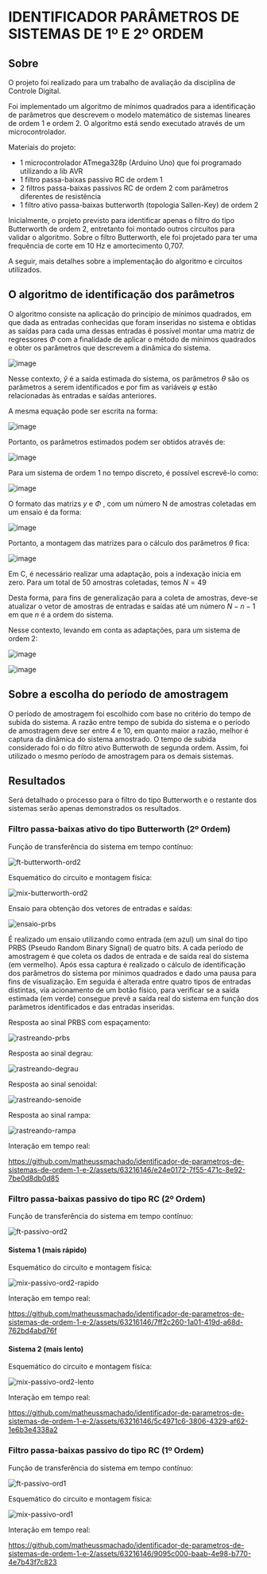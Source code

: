 # IDENTIFICADOR PARÂMETROS DE SISTEMAS DE 1º E 2º ORDEM

## Sobre

O projeto foi realizado para um trabalho de avaliação da disciplina de Controle Digital.
  
Foi implementado um algoritmo de mínimos quadrados para a identificação de parâmetros que descrevem o modelo matemático de sistemas lineares de ordem 1 e ordem 2. O algoritmo está sendo executado através de um microcontrolador.  
  
Materiais do projeto:  
- 1 microcontrolador ATmega328p (Arduino Uno) que foi programado utilizando a lib AVR  
- 1 filtro passa-baixas passivo RC de ordem 1  
- 2 filtros passa-baixas passivos RC de ordem 2 com parâmetros diferentes de resistência  
- 1 filtro ativo passa-baixas butterworth (topologia Sallen-Key) de ordem 2

Inicialmente, o projeto previsto para identificar apenas o filtro do tipo Butterworth de ordem 2, entretanto foi montado outros circuitos para validar o algoritmo. Sobre o filtro Butterworth, ele foi projetado para ter uma frequência de corte em 10 Hz e amortecimento 0,707. 

 A seguir, mais detalhes sobre a implementação do algoritmo e circuitos utilizados.

##  O algoritmo de identificação dos parâmetros

O algoritmo consiste na aplicação do princípio de mínimos quadrados, em que dada as entradas conhecidas que foram inseridas no sistema e obtidas as saídas para cada uma dessas entradas é possível montar uma matriz de regressores $\Phi$ com a finalidade de aplicar o método de mínimos quadrados e obter os parâmetros que descrevem a dinâmica do sistema.

![image](https://github.com/matheussmachado/identificador-de-parametros-de-sistemas-de-ordem-1-e-2/assets/63216146/59ddb5c6-c3c2-4d6c-85f9-4930261e88c6)

Nesse contexto, $\hat{y}$ é a saída estimada do sistema, os parâmetros $\theta$ são os parâmetros a serem identificados e por fim as variáveis $\varphi$ estão relacionadas às entradas e saídas anteriores.

A mesma equação pode ser escrita na forma:

![image](https://github.com/matheussmachado/identificador-de-parametros-de-sistemas-de-ordem-1-e-2/assets/63216146/d8030eb2-e494-486f-afd4-e00068f7a758)

Portanto, os parâmetros estimados podem ser obtidos através de:

![image](https://github.com/matheussmachado/identificador-de-parametros-de-sistemas-de-ordem-1-e-2/assets/63216146/ee33bbc9-aa74-4892-aa1c-38aa1d61d908)

Para um sistema de ordem 1 no tempo discreto, é possível escrevê-lo como:

![image](https://github.com/matheussmachado/identificador-de-parametros-de-sistemas-de-ordem-1-e-2/assets/63216146/13c40204-0ab8-4f17-a3bf-6873b6032b80)

O formato das matrizs $y$ e $\Phi$ , com um número N de amostras coletadas em um ensaio é da forma:

![image](https://github.com/matheussmachado/identificador-de-parametros-de-sistemas-de-ordem-1-e-2/assets/63216146/abe169ef-5040-45cc-be24-31c7b99baa2c)

Portanto, a montagem das matrizes para o cálculo dos parâmetros $\theta$ fica:

![image](https://github.com/matheussmachado/identificador-de-parametros-de-sistemas-de-ordem-1-e-2/assets/63216146/899a61ab-6f21-4850-868c-dbac7995884e)

Em C, é necessário realizar uma adaptação, pois a indexação inicia em zero. Para um total de 50 amostras coletadas, temos $N = 49$

Desta forma, para fins de generalização para a coleta de amostras, deve-se atualizar o vetor de amostras de entradas e saídas até um número $N - n - 1$ em que $n$ é a ordem do sistema.

Nesse contexto, levando em conta as adaptações, para um sistema de ordem 2:

![image](https://github.com/matheussmachado/identificador-de-parametros-de-sistemas-de-ordem-1-e-2/assets/63216146/ee282c27-9404-48d5-8412-55125675afcf)

![image](https://github.com/matheussmachado/identificador-de-parametros-de-sistemas-de-ordem-1-e-2/assets/63216146/0f775bca-9715-4a91-886d-256a950f5f2b)

## Sobre a escolha do período de amostragem

O período de amostragem foi escolhido com base no critério do tempo de subida do sistema. A razão entre tempo de subida do sistema e o período de amostragem deve ser entre 4 e 10, em quanto maior a razão, melhor é captura da dinâmica do sistema amostrado. O tempo de subida considerado foi o do filtro ativo Butterwoth de segunda ordem. Assim, foi utilizado o mesmo período de amostragem para os demais sistemas.

## Resultados

Será detalhado o processo para o filtro do tipo Butterworth e o restante dos sistemas serão apenas demonstrados os resultados.

### Filtro passa-baixas ativo do tipo Butterworth (2º Ordem)

Função de transferência do sistema em tempo contínuo:

![ft-butterworth-ord2](https://github.com/matheussmachado/identificador-de-parametros-de-sistemas-de-ordem-1-e-2/assets/63216146/67f07e75-5d92-4ce9-a5c7-a278b3754ffb)


Esquemático do circuito e montagem física:

![mix-butterworth-ord2](https://github.com/matheussmachado/identificador-de-parametros-de-sistemas-de-ordem-1-e-2/assets/63216146/15cfd42d-96cf-404f-b510-f6358f77e063)


Ensaio para obtenção dos vetores de entradas e saídas:

![ensaio-prbs](https://github.com/matheussmachado/identificador-de-parametros-de-sistemas-de-ordem-1-e-2/assets/63216146/61b258f8-32f8-4538-84c8-3c2be49b279a)

É realizado um ensaio utilizando como entrada (em azul) um sinal do tipo PRBS (Pseudo Random Binary Signal) de quatro bits. A cada período de amostragem é que coleta os dados de entrada e de saída real do sistema (em vermelho). Após essa captura é realizado o cálculo de identificação dos parâmetros do sistema por mínimos quadrados e dado uma pausa para fins de visualização. Em seguida é alterada entre quatro tipos de entradas distintas, via acionamento de um botão físico, para verificar se a saída estimada (em verde) consegue prevê a saída real do sistema em função dos parâmetros identificados e das entradas inseridas.


Resposta ao sinal PRBS com espaçamento:

![rastreando-prbs](https://github.com/matheussmachado/identificador-de-parametros-de-sistemas-de-ordem-1-e-2/assets/63216146/ea8053bd-3fb5-474a-9d19-2af87d47c445)


Resposta ao sinal degrau:

![rastreando-degrau](https://github.com/matheussmachado/identificador-de-parametros-de-sistemas-de-ordem-1-e-2/assets/63216146/1585f113-a051-4d01-94fc-cc2b8fc97aa3)


Resposta ao sinal senoidal:

![rastreando-senoide](https://github.com/matheussmachado/identificador-de-parametros-de-sistemas-de-ordem-1-e-2/assets/63216146/72c1ada4-3c92-4e1c-a652-42f1af872a1b)


Resposta ao sinal rampa:

![rastreando-rampa](https://github.com/matheussmachado/identificador-de-parametros-de-sistemas-de-ordem-1-e-2/assets/63216146/f06e127c-ea7f-4cb6-bd1b-8fb7d4d54d18)


Interação em tempo real:

https://github.com/matheussmachado/identificador-de-parametros-de-sistemas-de-ordem-1-e-2/assets/63216146/e24e0172-7f55-471c-8e92-7be0d8db0d85


### Filtro passa-baixas passivo do tipo RC (2º Ordem)

Função de transferência do sistema em tempo contínuo:

![ft-passivo-ord2](https://github.com/matheussmachado/identificador-de-parametros-de-sistemas-de-ordem-1-e-2/assets/63216146/3f26f501-c3a9-4e91-932f-46f5a45c9222)

#### Sistema 1 (mais rápido)

Esquemático do circuito e montagem física:

![mix-passivo-ord2-rapido](https://github.com/matheussmachado/identificador-de-parametros-de-sistemas-de-ordem-1-e-2/assets/63216146/1992f64c-13ed-4b51-a9bb-83dbbe71f586)


Interação em tempo real:

https://github.com/matheussmachado/identificador-de-parametros-de-sistemas-de-ordem-1-e-2/assets/63216146/7ff2c260-1a01-419d-a68d-762bd4abd76f


#### Sistema 2 (mais lento)

Esquemático do circuito e montagem física:

![mix-passivo-ord2-lento](https://github.com/matheussmachado/identificador-de-parametros-de-sistemas-de-ordem-1-e-2/assets/63216146/e5775da3-89da-4bdf-a256-2c5368579486)


Interação em tempo real:


https://github.com/matheussmachado/identificador-de-parametros-de-sistemas-de-ordem-1-e-2/assets/63216146/5c4971c6-3806-4329-af62-1e6b3e4338a2


### Filtro passa-baixas passivo do tipo RC (1º Ordem)

Função de transferência do sistema em tempo contínuo:

![ft-passivo-ord1](https://github.com/matheussmachado/identificador-de-parametros-de-sistemas-de-ordem-1-e-2/assets/63216146/83671bdb-3619-46af-b37e-1341a917d271)


Esquemático do circuito e montagem física:

![mix-passivo-ord1](https://github.com/matheussmachado/identificador-de-parametros-de-sistemas-de-ordem-1-e-2/assets/63216146/9296a34b-cc41-41b1-aafc-a13b427e652f)


Interação em tempo real:

https://github.com/matheussmachado/identificador-de-parametros-de-sistemas-de-ordem-1-e-2/assets/63216146/9095c000-baab-4e98-b770-4e7b43f7c823
